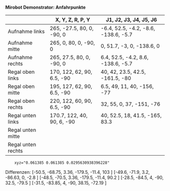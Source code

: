 **Mirobot Demonstrator: Anfahrpunkte**

|                  |X, Y, Z, R, P, Y           | J1, J2, J3, J4, J5, J6               |
|------------------|---------------------------|--------------------------------------|
|Aufnahme links    |265, -27.5, 80, 0, -90, 0  | -6.4, 52.5, -4.2, -8.6, -138.6, -5.7 |
|Aufnahme mitte    |265, 0, 80, 0, -90, 0      | 0, 51.7, -3, 0, -138.6, 0            |
|Aufnahme rechts   |265, 27.5, 80, 0, -90, 0   | 6.4, 52.5, -4.2, 8.6, -138.6, -5.7   |
|Regal oben links  |170, 122, 62, 90, 6.5, -90 | 40, 42, 23.5, 42.5, -161.5, -80      |
|Regal oben mitte  |195, 127, 62, 90, 6.5, -90 | 6.5, 49, 11, 40, -156, -77           |
|Regal oben rechts |220, 122, 60, 90, 6.5, -90 | 32, 55, 0, 37, -151, -76             |
|Regal unten links |170.7, 122, 40, 90, 6, -90 | 40, 52.5, 18, 41.5, -165, 83.3       |
|Regal unten mitte |                           |                                      |
|Regal unten rechts|                           |                                      |


        xyz="0.061385 0.061385 0.0295630938396228"

Differenzen: 
[-50.5, 		-68.75, 	3.36, 	-179.5, 	-11.4, 		103	]
[-49.6, 		-71.9, 		3.2, 	-86.63, 	0, 		-2.8	]
[-48.5, 		-70.5, 		3.36, 	-179.5, 	-11.4, 		90.2	]
[-28.5, 		-84.5, 		4, 	-90, 		32.5, 		-79.5	]
[-31.5, 		-83.85,	 	4, 	-90, 		38.15, 		-72.19	]

